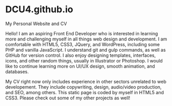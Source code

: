 # DCU4.github.io
My Personal Website and CV

Hello! I am an aspiring Front End Developer who is interested in learning more and challenging myself in all things web design and development. I am comfortable with HTML5, CSS3, JQuery, and WordPress, including some PHP and vanilla JavaScript. I understand git and gulp commands, as well as GitHub for version control. I also enjoy designing templates, interfaces, icons, and other random things, usually in Illustrator or Photoshop. I would like to continue learning more on UI/UX design, smooth animation, and databases.

My CV right now only includes experience in other sectors unrelated to web developement. They include copywriting, design, audio/video production, and SEO, among others. This static page is coded by myself in HTML5 and CSS3. Please check out some of my other projects as well!
